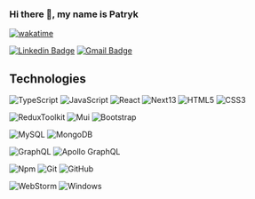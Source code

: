 ### Hi there 👋, my name is Patryk
[![wakatime](https://wakatime.com/badge/user/c1a7a7e5-feb5-4ec6-95a9-4d486e1f6434.svg)](https://wakatime.com/@c1a7a7e5-feb5-4ec6-95a9-4d486e1f6434)

[![Linkedin Badge](https://img.shields.io/badge/-Patryk-blue?style=flat-square&logo=Linkedin&logoColor=white&link=https://www.linkedin.com/in/patryk-orlowski/)](https://www.linkedin.com/in/patryk-orlowski/) [![Gmail Badge](https://img.shields.io/badge/-patryk_orlowski@icloud.com-c14438?style=flat-square&logo=Gmail&logoColor=white&link=mailto:patryk_orlowski@icloud.com)](mailto:patryk_orlowski@icloud.com)

## Technologies

![TypeScript](https://img.shields.io/badge/-TypeScript-black?style=flat-square&logo=typescript)
![JavaScript](https://img.shields.io/badge/-JavaScript-black?style=flat-square&logo=javascript)
![React](https://img.shields.io/badge/-React-black?style=flat-square&logo=react)
![Next13](https://img.shields.io/badge/-Next13-black?style=flat-square&logo=nextdotjs)
![HTML5](https://img.shields.io/badge/-HTML5-E34F26?style=flat-square&logo=html5&logoColor=white)
![CSS3](https://img.shields.io/badge/-CSS3-1572B6?style=flat-square&logo=css3)

![ReduxToolkit](https://img.shields.io/badge/Redux_Toolkit-black?style=flat-square&logo=redux)
![Mui](https://img.shields.io/badge/Mui-black?style=flat-square&logo=mui)
![Bootstrap](https://img.shields.io/badge/-Bootstrap-563D7C?style=flat-square&logo=bootstrap)

![MySQL](https://img.shields.io/badge/-MySQL-black?style=flat-square&logo=mysql)
![MongoDB](https://img.shields.io/badge/-MongoDB-black?style=flat-square&logo=mongodb)

![GraphQL](https://img.shields.io/badge/-GraphQL-E10098?style=flat-square&logo=graphql)
![Apollo GraphQL](https://img.shields.io/badge/-Apollo%20GraphQL-311C87?style=flat-square&logo=apollo-graphql)

![Npm](https://img.shields.io/badge/NPM-black?style=flat-square&logo=npm)
![Git](https://img.shields.io/badge/-Git-black?style=flat-square&logo=git)
![GitHub](https://img.shields.io/badge/-GitHub-181717?style=flat-square&logo=github)

![WebStorm](https://img.shields.io/badge/Editor-WebStorm-blue?style=flat-square&logo=webstorm)
![Windows](https://img.shields.io/badge/OS-Windows-blue?style=flat-square&logo=windows)

<!-- [![Top Langs](https://github-readme-stats.vercel.app/api/top-langs/?username=orzeleagle122&layout=compact&theme=dark)](https://github.com/orzeleagle122/github-readme-stats)

[![orzeleagle122's wakatime stats](https://github-readme-stats.vercel.app/api/wakatime?username=orzeleagle122)](https://github.com/orzeleagle122/github-readme-stats)
 -->










